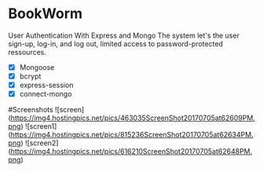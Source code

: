 # BookWorm
User Authentication With Express and Mongo
The system let's the user sign-up, log-in, and log out, limited access to password-protected ressources.

- [x] Mongoose
- [x] bcrypt
- [x] express-session
- [x] connect-mongo

#Screenshots
![screen] (https://img4.hostingpics.net/pics/463035ScreenShot20170705at62609PM.png)
![screen1] (https://img4.hostingpics.net/pics/815236ScreenShot20170705at62634PM.png)
![screen2] (https://img4.hostingpics.net/pics/616210ScreenShot20170705at62648PM.png)
